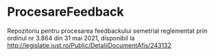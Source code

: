 # ProcesareFeedback
Repozitoriu pentru procesarea feedbackului semetrial reglementat prin ordinul nr 3.864 din 31 mai 2021, disponibil la http://legislatie.just.ro/Public/DetaliiDocumentAfis/243132

